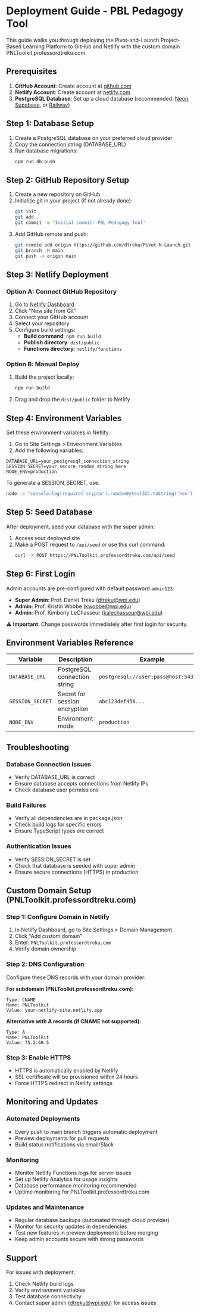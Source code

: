 # Deployment Guide - PBL Pedagogy Tool

This guide walks you through deploying the Pivot-and-Launch Project-Based Learning Platform to GitHub and Netlify with the custom domain PNLToolkit.professordtreku.com.

## Prerequisites

1. **GitHub Account**: Create account at [github.com](https://github.com)
2. **Netlify Account**: Create account at [netlify.com](https://netlify.com)
3. **PostgreSQL Database**: Set up a cloud database (recommended: [Neon](https://neon.tech), [Supabase](https://supabase.com), or [Railway](https://railway.app))

## Step 1: Database Setup

1. Create a PostgreSQL database on your preferred cloud provider
2. Copy the connection string (DATABASE_URL)
3. Run database migrations:
   ```bash
   npm run db:push
   ```

## Step 2: GitHub Repository Setup

1. Create a new repository on GitHub
2. Initialize git in your project (if not already done):
   ```bash
   git init
   git add .
   git commit -m "Initial commit: PBL Pedagogy Tool"
   ```
3. Add GitHub remote and push:
   ```bash
   git remote add origin https://github.com/dtreku/Pivot-N-Launch.git
   git branch -M main
   git push -u origin main
   ```

## Step 3: Netlify Deployment

### Option A: Connect GitHub Repository
1. Go to [Netlify Dashboard](https://app.netlify.com)
2. Click "New site from Git"
3. Connect your GitHub account
4. Select your repository
5. Configure build settings:
   - **Build command**: `npm run build`
   - **Publish directory**: `dist/public`
   - **Functions directory**: `netlify/functions`

### Option B: Manual Deploy
1. Build the project locally:
   ```bash
   npm run build
   ```
2. Drag and drop the `dist/public` folder to Netlify

## Step 4: Environment Variables

Set these environment variables in Netlify:

1. Go to Site Settings > Environment Variables
2. Add the following variables:

```
DATABASE_URL=your_postgresql_connection_string
SESSION_SECRET=your_secure_random_string_here
NODE_ENV=production
```

To generate a SESSION_SECRET, use:
```bash
node -e "console.log(require('crypto').randomBytes(32).toString('hex'))"
```

## Step 5: Seed Database

After deployment, seed your database with the super admin:

1. Access your deployed site
2. Make a POST request to `/api/seed` or use this curl command:
   ```bash
   curl -X POST https://PNLToolkit.professordtreku.com/api/seed
   ```

## Step 6: First Login

Admin accounts are pre-configured with default password `admin123`:
- **Super Admin**: Prof. Daniel Treku (dtreku@wpi.edu)
- **Admin**: Prof. Kristin Wobbe (kwobbe@wpi.edu)
- **Admin**: Prof. Kimberly LeChasseur (kalechasseur@wpi.edu)

⚠️ **Important**: Change passwords immediately after first login for security.

## Environment Variables Reference

| Variable | Description | Example |
|----------|-------------|---------|
| `DATABASE_URL` | PostgreSQL connection string | `postgresql://user:pass@host:5432/db` |
| `SESSION_SECRET` | Secret for session encryption | `abc123def456...` |
| `NODE_ENV` | Environment mode | `production` |

## Troubleshooting

### Database Connection Issues
- Verify DATABASE_URL is correct
- Ensure database accepts connections from Netlify IPs
- Check database user permissions

### Build Failures
- Verify all dependencies are in package.json
- Check build logs for specific errors
- Ensure TypeScript types are correct

### Authentication Issues
- Verify SESSION_SECRET is set
- Check that database is seeded with super admin
- Ensure secure connections (HTTPS) in production

## Custom Domain Setup (PNLToolkit.professordtreku.com)

### Step 1: Configure Domain in Netlify
1. In Netlify Dashboard, go to Site Settings > Domain Management
2. Click "Add custom domain"
3. Enter: `PNLToolkit.professordtreku.com`
4. Verify domain ownership

### Step 2: DNS Configuration
Configure these DNS records with your domain provider:

**For subdomain (PNLToolkit.professordtreku.com):**
```
Type: CNAME
Name: PNLToolkit
Value: your-netlify-site.netlify.app
```

**Alternative with A records (if CNAME not supported):**
```
Type: A
Name: PNLToolkit
Value: 75.2.60.5
```

### Step 3: Enable HTTPS
- HTTPS is automatically enabled by Netlify
- SSL certificate will be provisioned within 24 hours
- Force HTTPS redirect in Netlify settings

## Monitoring and Updates

### Automated Deployments
- Every push to main branch triggers automatic deployment
- Preview deployments for pull requests
- Build status notifications via email/Slack

### Monitoring
- Monitor Netlify Functions logs for server issues
- Set up Netlify Analytics for usage insights
- Database performance monitoring recommended
- Uptime monitoring for PNLToolkit.professordtreku.com

### Updates and Maintenance
- Regular database backups (automated through cloud provider)
- Monitor for security updates in dependencies
- Test new features in preview deployments before merging
- Keep admin accounts secure with strong passwords

## Support

For issues with deployment:
1. Check Netlify build logs
2. Verify environment variables
3. Test database connectivity
4. Contact super admin (dtreku@wpi.edu) for access issues